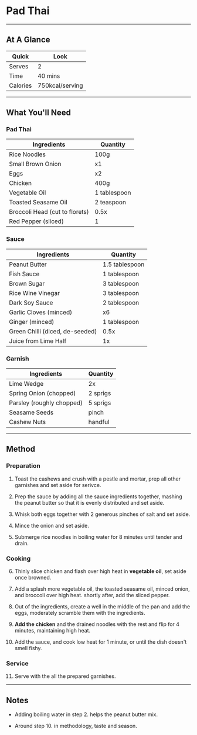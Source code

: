 # Pad Thai

---

## At A Glance

Quick | Look
-- | --
Serves | 2
Time | 40 mins
Calories | 750kcal/serving

---

## What You'll Need

### **Pad Thai**

Ingredients | Quantity
-- | --
Rice Noodles | 100g
Small Brown Onion | x1
Eggs | x2
Chicken | 400g
Vegetable Oil | 1 tablespoon
Toasted Seasame Oil | 2 teaspoon
Broccoli Head (cut to florets) | 0.5x
Red Pepper (sliced) | 1

### **Sauce**

Ingredients | Quantity
-- | --
Peanut Butter | 1.5 tablespoon
Fish Sauce | 1 tablespoon
Brown Sugar | 3 tablespoon
Rice Wine Vinegar | 3 tablespoon
Dark Soy Sauce | 2 tablespoon
Garlic Cloves (minced) | x6
Ginger (minced) | 1 tablespoon
Green Chilli (diced, de-seeded) | 0.5x
Juice from Lime Half | 1x

### **Garnish**

Ingredients | Quantity
-- | --
Lime Wedge | 2x
Spring Onion (chopped) | 2 sprigs
Parsley (roughly chopped) | 5 sprigs
Seasame Seeds | pinch
Cashew Nuts | handful

---

## Method

### **Preparation**

1. Toast the cashews and crush with a pestle and mortar, prep all other garnishes and set aside for serivce.

2. Prep the sauce by adding all the sauce ingredients together, mashing the peanut butter so that it is evenly distributed and set aside.

3. Whisk both eggs together with 2 generous pinches of salt and set aside.

4. Mince the onion and set aside.

5. Submerge rice noodles in boiling water for 8 minutes until tender and drain.

### **Cooking**

6. Thinly slice chicken and flash over high heat in **vegetable oil**, set aside once browned.

7. Add a splash more vegetable oil, the toasted seasame oil, minced onion, and broccoli over high heat. shortly after, add the sliced pepper. 

8. Out of the ingredients, create a well in the middle of the pan and add the eggs, moderately scramble them with the ingredients.

9. **Add the chicken** and the drained noodles with the rest and flip for 4 minutes, maintaining high heat.

10. Add the sauce, and cook low heat for 1 minute, or until the dish doesn't smell fishy.

### **Service**

11. Serve with the all the prepared garnishes.

---

## Notes

- Adding boiling water in step 2. helps the peanut butter mix.

- Around step 10. in methodology, taste and season.